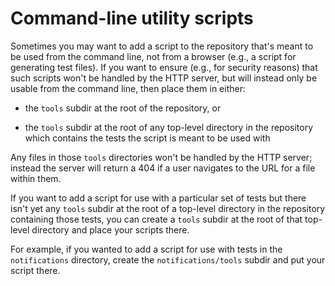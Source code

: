 # Command-line utility scripts

Sometimes you may want to add a script to the repository that's meant to be
used from the command line, not from a browser (e.g., a script for generating
test files). If you want to ensure (e.g., for security reasons) that such
scripts won't be handled by the HTTP server, but will instead only be usable
from the command line, then place them in either:

* the `tools` subdir at the root of the repository, or

* the `tools` subdir at the root of any top-level directory in the repository
  which contains the tests the script is meant to be used with

Any files in those `tools` directories won't be handled by the HTTP server;
instead the server will return a 404 if a user navigates to the URL for a file
within them.

If you want to add a script for use with a particular set of tests but there
isn't yet any `tools` subdir at the root of a top-level directory in the
repository containing those tests, you can create a `tools` subdir at the root
of that top-level directory and place your scripts there.

For example, if you wanted to add a script for use with tests in the
`notifications` directory, create the `notifications/tools` subdir and put your
script there.
